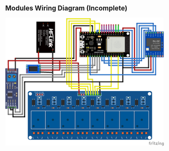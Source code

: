## Modules Wiring Diagram (Incomplete)

<img src="https://github.com/frenziopen/FrenziTech/blob/main/Documentation/V3%20-%20Documentation/Wiring_bb.png" width="1200" />

## 

